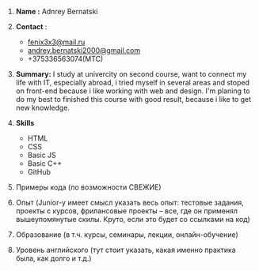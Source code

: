 1. **Name :** Adnrey Bernatski

2. **Contact** :
   * fenix3x3@mail.ru
   * andrey.bernatski2000@gmail.com
   * +375336563074(МТС)

3. **Summary:** I study at univercity on second course, want to connect my life with IT, especially abroad,
   i tried myself in several areas and stoped on front-end because i like working with web and design. 
   I'm planing to do my best to finished this course with good result, because i like to get new knowledge.
   
4. **Skills** 
   * HTML 
   * CSS 
   * Basic  JS 
   * Basic C++ 
   * GitHub
5. Примеры кода (по возможности СВЕЖИЕ)
6. Опыт (Junior-у имеет смысл указать весь опыт: тестовые задания, проекты с курсов,
фрилансовые проекты – все, где он применял вышеупомянутые скилы. 
Круто, если это будет со ссылками на код)
7. Образование (в т.ч. курсы, семинары, лекции, онлайн-обучение)
8. Уровень английского (тут стоит указать, какая именно практика была, как долго и т.д.) 
